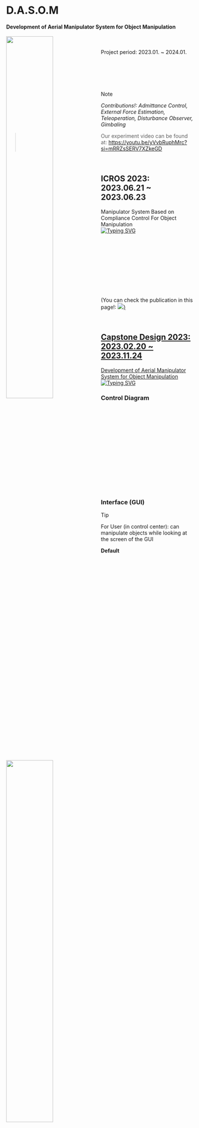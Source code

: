 # D.A.S.O.M
__Development of Aerial Manipulator System for Object Manipulation__
<br/>
<br/>
<img align="left" src="https://github.com/S-CHOI-S/D.A.S.O.M/assets/113012648/1bbd5748-1b4b-4474-8929-b9e2390c47ed" width="50%" height="50%"/>  
<br/>
Project period: 2023.01. ~ 2024.01.  

<br/><br/><br/><br/>
> [!note]
> _Contributions!:_ 
> _Admittance Control, External Force Estimation, Teleoperation, Disturbance Observer, Gimbaling_

> Our experiment video can be found at: https://youtu.be/yVvbRuphMrc?si=mRRZsSERV7XZkeGD

<br/>

## ICROS 2023: 2023.06.21 ~ 2023.06.23 
Manipulator System Based on Compliance Control For Object Manipulation  
[![Typing SVG](https://readme-typing-svg.demolab.com?font=Roboto&size=15&pause=1000&color=F72213&width=435&lines=%5BBest+Paper+Award-Winner%5D)](https://git.io/typing-svg)  
<img align="left" src="https://github.com/S-CHOI-S/S-CHOI-S/assets/113012648/2e1e9a4b-2c28-4470-80d0-89f2a0bbe4c2" width="50%" height="50%"/>  
<br/><br/><br/><br/><br/><br/><br/><br/>  
(You can check the publication in this page!: <a href="https://www.notion.so/pineasol/Publications-fc1044dd280544079cae4b1204109b53?pvs=4"><img src="https://img.shields.io/badge/Publications-FFFFFF?style=flat-square&logo=Notion&logoColor=black&link=https://www.notion.so/pineasol/Publications-fc1044dd280544079cae4b1204109b53?pvs=4"/>)

<br/>

## Capstone Design 2023: 2023.02.20 ~ 2023.11.24
Development of Aerial Manipulator System for Object Manipulation  
[![Typing SVG](https://readme-typing-svg.demolab.com?font=Roboto&size=15&pause=1000&color=F72213&width=435&lines=%5BCapstone+Design+1st+Place+Winner%5D)](https://git.io/typing-svg)
### Control Diagram
<img align="left" src="https://github.com/S-CHOI-S/D.A.S.O.M/assets/113012648/6d163de3-d29f-4e70-a752-75571233e692" width="70%" height="70%"/>
<br/><br/><br/><br/><br/><br/><br/><br/><br/><br/><br/><br/><br/> 

### Interface (GUI)
> [!Tip]
> For User (in control center): can manipulate objects while looking at the screen of the GUI

__Default__  
  <img align="center" src="https://github.com/S-CHOI-S/D.A.S.O.M/assets/113012648/fbde13d5-d6be-40e8-9640-d21d4c874222" width="50%" height="50%"/>

__Running__  
  <img align="left" src="https://github.com/S-CHOI-S/D.A.S.O.M/assets/113012648/bca287cf-c504-4f3c-95ae-a04f5ddfaa3c" width="50%" height="50%"/>

<br/><br/><br/><br/><br/><br/><br/><br/><br/><br/><br/><br/> 

## Installation
### Hardware
__Essential 1.__ OptiTrack
> OptiTrack is a Motion Capture System and in this study, we used ROS package made by: [MIT Aerospace Controls Laboratory](https://github.com/mit-acl)
```shell
https://github.com/mit-acl/optitrack.git
```

__Essential 2.__ 3D Geomagic Touch - Haptic Device  

> 3D Geomagic Touch allows the user to feel the virtual object and creates a real sense.  
> We modified ROS package made by: [fsuarez6](https://github.com/fsuarez6)

```shell
https://github.com/fsuarez6/phantom_omni.git
```
>[!Caution]
> Need to install _geomagic_touch_device_driver_ !

<br/>

### Software
__Essential 1.__ Install Dependencies
> Dynamixel Workbench 1.0.0 version required

>[!Tip]
> Installation guide: [ROBOTIS e-Manual DYNAMIXEL Workbench](https://emanual.robotis.com/docs/en/software/dynamixel/dynamixel_workbench/)

__Essential 2.__ Clone Github repository
> For Manipuator
```shell
git clone https://github.com/S-CHOI-S/D.A.S.O.M.git
```
> For Palletrone
```shell
git clone https://github.com/S-CHOI-S/D.A.S.O.M-Palletrone.git
```

<br/><br/>

## Usage
__Step 1.__ Control Center GUI
```shell
rosrun dasom_control_gui dasom_app
```
__Step 2.__ Geomagic Touch Device
```shell
roslaunch omni_common omni_state_boundary.launch
```
__Step 3.__ Enable Dynamixel Torque
```shell
roslaunch dynamixel_workbench_controllers torque_ctrl_6DOF.launch
```
__Step 4.__ D.A.S.O.M Manipulator Control
```shell
roslaunch dasom_controllers dasom_manipulator_control.launch
```
__Step 5.__ OptiTrack
```shell
roslaunch optitrack optitrack.launch
```
__Step 6.__ Tf2
```shell
roslaunch dasom_tf2 dasom_tf2_setting.launch
```
__Step 7.__ Camera
```shell
roslaunch dasom_controllers dasom_camera_control.launch
```
__Step 8.__ Palletrone
```shell
roslaunch FAC_MAV FAC_MAV_with_ARM.launch
```
